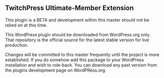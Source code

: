 ## TwitchPress Ultimate-Member Extension
This plugin is a BETA and development within this master should not be relied on at this time.

This WordPress plugin should be downloaded from WordPress.org only. That repository is the 
official source for the latest stable version for live production. 

Changes will be committed to this master frequently until the project is more established. If
you do somehow add this package to your WordPress installation and wish to role-back. You can
download any past version from the plugins development page on WordPRess.org. 
